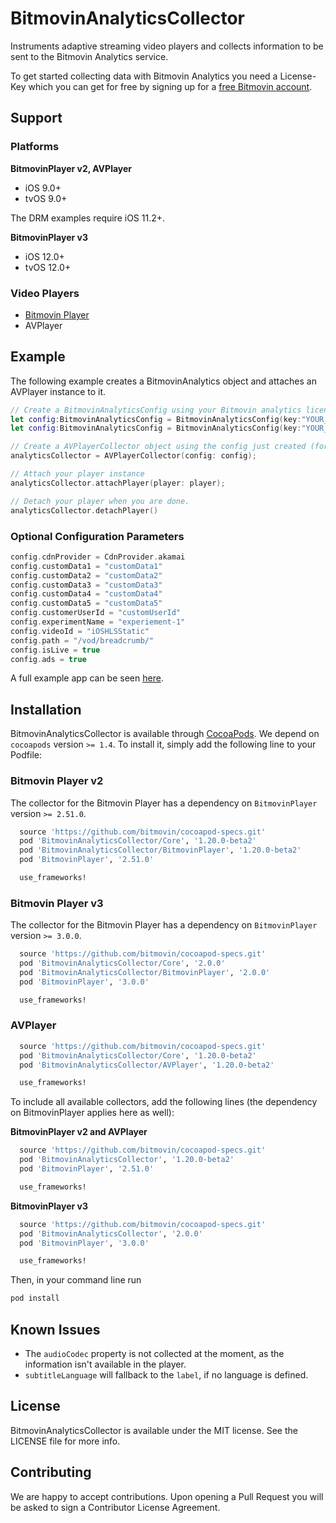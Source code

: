# BitmovinAnalyticsCollector

Instruments adaptive streaming video players and collects information to be sent to the Bitmovin Analytics service.

To get started collecting data with Bitmovin Analytics you need a License-Key which you can get for free by signing up for a [free Bitmovin account](https://bitmovin.com/dashboard/signup).

## Support

### Platforms

**BitmovinPlayer v2, AVPlayer**

* iOS 9.0+
* tvOS 9.0+

The DRM examples require iOS 11.2+.

**BitmovinPlayer v3**

* iOS 12.0+
* tvOS 12.0+

### Video Players

* [Bitmovin Player](https://github.com/bitmovin/bitmovin-player-ios-sdk-cocoapod)
* AVPlayer

## Example

The following example creates a BitmovinAnalytics object and attaches an AVPlayer instance to it.

```swift
// Create a BitmovinAnalyticsConfig using your Bitmovin analytics license key and/or your Bitmovin Player Key
let config:BitmovinAnalyticsConfig = BitmovinAnalyticsConfig(key:"YOUR_ANALYTICS_KEY",playerKey:"YOUR_PLAYER_KEY")
let config:BitmovinAnalyticsConfig = BitmovinAnalyticsConfig(key:"YOUR_ANALYTICS_KEY")

// Create a AVPlayerCollector object using the config just created (for the Bitmovin Player, create a BitmovinPlayerCollector)
analyticsCollector = AVPlayerCollector(config: config);

// Attach your player instance
analyticsCollector.attachPlayer(player: player);

// Detach your player when you are done.
analyticsCollector.detachPlayer()
```

### Optional Configuration Parameters

```swift
config.cdnProvider = CdnProvider.akamai
config.customData1 = "customData1"
config.customData2 = "customData2"
config.customData3 = "customData3"
config.customData4 = "customData4"
config.customData5 = "customData5"
config.customerUserId = "customUserId"
config.experimentName = "experiement-1"
config.videoId = "iOSHLSStatic"
config.path = "/vod/breadcrumb/"
config.isLive = true
config.ads = true
```

A full example app can be seen [here](https://github.com/bitmovin/bitmovin-analytics-collector-ios/tree/develop/Examples/BitmovinAnalyticsCollector).

## Installation

BitmovinAnalyticsCollector is available through [CocoaPods](http://cocoapods.org). We depend on `cocoapods` version `>= 1.4`. To install
it, simply add the following line to your Podfile:

### Bitmovin Player v2

The collector for the Bitmovin Player has a dependency on `BitmovinPlayer` version `>= 2.51.0`.

```ruby
  source 'https://github.com/bitmovin/cocoapod-specs.git'
  pod 'BitmovinAnalyticsCollector/Core', '1.20.0-beta2'
  pod 'BitmovinAnalyticsCollector/BitmovinPlayer', '1.20.0-beta2'
  pod 'BitmovinPlayer', '2.51.0'

  use_frameworks!
```

### Bitmovin Player v3

The collector for the Bitmovin Player has a dependency on `BitmovinPlayer` version `>= 3.0.0`.

```ruby
  source 'https://github.com/bitmovin/cocoapod-specs.git'
  pod 'BitmovinAnalyticsCollector/Core', '2.0.0'
  pod 'BitmovinAnalyticsCollector/BitmovinPlayer', '2.0.0'
  pod 'BitmovinPlayer', '3.0.0'

  use_frameworks!
```

### AVPlayer

```ruby
  source 'https://github.com/bitmovin/cocoapod-specs.git'
  pod 'BitmovinAnalyticsCollector/Core', '1.20.0-beta2'
  pod 'BitmovinAnalyticsCollector/AVPlayer', '1.20.0-beta2'

  use_frameworks!
```

To include all available collectors, add the following lines (the dependency on BitmovinPlayer applies here as well):

**BitmovinPlayer v2 and AVPlayer**

```ruby
  source 'https://github.com/bitmovin/cocoapod-specs.git'
  pod 'BitmovinAnalyticsCollector', '1.20.0-beta2'
  pod 'BitmovinPlayer', '2.51.0'

  use_frameworks!
```

**BitmovinPlayer v3**

```ruby
  source 'https://github.com/bitmovin/cocoapod-specs.git'
  pod 'BitmovinAnalyticsCollector', '2.0.0'
  pod 'BitmovinPlayer', '3.0.0'

  use_frameworks!
```

Then, in your command line run

```ruby
pod install
```

## Known Issues

* The `audioCodec` property is not collected at the moment, as the information isn't available in the player.
* `subtitleLanguage` will fallback to the `label`, if no language is defined.

## License

BitmovinAnalyticsCollector is available under the MIT license. See the LICENSE file for more info.

## Contributing

We are happy to accept contributions.
Upon opening a Pull Request you will be asked to sign a Contributor License Agreement.

